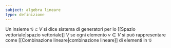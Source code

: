 ```yaml
---
subject: algebra lineare
type: definizione
---
```

Un insieme $\mathcal{G}\subset V$ si dice sistema di generatori per lo [[Spazio vettoriale|spazio vettoriale]] $V$ se ogni elemento $v\in V$ si può rappresentare come [[Combinazione lineare|combinazione lineare]] di elementi in $\mathcal{G}$